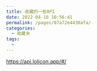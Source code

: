 ```yaml
---
title: 收藏的一些API
date: 2022-04-10 10:56:41
permalink: /pages/87a72e4430afa/
categories:
  - 收藏夹
tags:
  -
---
```


<https://api.lolicon.app/#/>

<!--more-->
